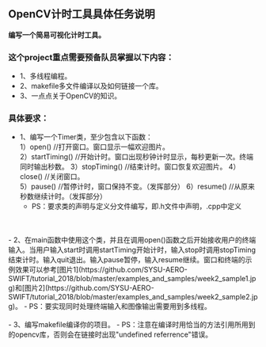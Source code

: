 ## OpenCV计时工具具体任务说明
**编写一个简易可视化计时工具。**

### 这个project重点需要预备队员掌握以下内容：
- 1、多线程编程。
- 2、makefile多文件编译以及如何链接一个库。
- 3、一点点关于OpenCV的知识。

### 具体要求：  
- 1、编写一个Timer类，至少包含以下函数：  
	1）open() //打开窗口。窗口显示一幅欢迎图片。  
	2）startTiming() //开始计时。窗口出现秒钟计时显示，每秒更新一次。终端同时输出秒数。
	3）stopTiming() //结束计时。窗口恢复欢迎图片。
	4）close() //关闭窗口。  
	5）pause() //暂停计时，窗口保持不变。（发挥部分）
	6）resume() //从原来秒数继续计时。（发挥部分）
    - PS：要求类的声明与定义分文件编写，即.h文件中声明，.cpp中定义  
</br>
</br>
- 2、在main函数中使用这个类，并且在调用open()函数之后开始接收用户的终端输入。当用户输入start时调用startTiming开始计时，输入stop时调用stopTiming结束计时。输入quit退出。输入pause暂停，输入resume继续。窗口和终端的示例效果可以参考[图片1](https://github.com/SYSU-AERO-SWIFT/tutorial_2018/blob/master/examples_and_samples/week2_sample1.jpg)和[图片2](https://github.com/SYSU-AERO-SWIFT/tutorial_2018/blob/master/examples_and_samples/week2_sample2.jpg)。
   - PS：要实现同时处理终端输入和图像输出需要用到多线程。  
</br>
</br>
- 3、编写makefile编译你的项目。  
   - PS：注意在编译时用恰当的方法引用所用到的opencv库，否则会在链接时出现"undefined referrence"错误。  
